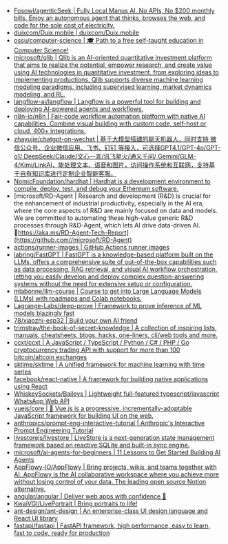 + [Fosowl/agenticSeek | Fully Local Manus AI. No APIs, No $200 monthly bills. Enjoy an autonomous agent that thinks, browses the web, and code for the sole cost of electricity.](https://github.com//Fosowl/agenticSeek)
+ [duixcom/Duix.mobile | duixcom/Duix.mobile](https://github.com//duixcom/Duix.mobile)
+ [ossu/computer-science | 🎓 Path to a free self-taught education in Computer Science!](https://github.com//ossu/computer-science)
+ [microsoft/qlib | Qlib is an AI-oriented quantitative investment platform that aims to realize the potential, empower research, and create value using AI technologies in quantitative investment, from exploring ideas to implementing productions. Qlib supports diverse machine learning modeling paradigms. including supervised learning, market dynamics modeling, and RL.](https://github.com//microsoft/qlib)
+ [langflow-ai/langflow | Langflow is a powerful tool for building and deploying AI-powered agents and workflows.](https://github.com//langflow-ai/langflow)
+ [n8n-io/n8n | Fair-code workflow automation platform with native AI capabilities. Combine visual building with custom code, self-host or cloud, 400+ integrations.](https://github.com//n8n-io/n8n)
+ [zhayujie/chatgpt-on-wechat | 基于大模型搭建的聊天机器人，同时支持 微信公众号、企业微信应用、飞书、钉钉 等接入，可选择GPT4.1/GPT-4o/GPT-o1/ DeepSeek/Claude/文心一言/讯飞星火/通义千问/ Gemini/GLM-4/Kimi/LinkAI，能处理文本、语音和图片，访问操作系统和互联网，支持基于自有知识库进行定制企业智能客服。](https://github.com//zhayujie/chatgpt-on-wechat)
+ [NomicFoundation/hardhat | Hardhat is a development environment to compile, deploy, test, and debug your Ethereum software.](https://github.com//NomicFoundation/hardhat)
+ [microsoft/RD-Agent | Research and development (R&D) is crucial for the enhancement of industrial productivity, especially in the AI era, where the core aspects of R&D are mainly focused on data and models. We are committed to automating these high-value generic R&D processes through R&D-Agent, which lets AI drive data-driven AI. 🔗https://aka.ms/RD-Agent-Tech-Report](https://github.com//microsoft/RD-Agent)
+ [actions/runner-images | GitHub Actions runner images](https://github.com//actions/runner-images)
+ [labring/FastGPT | FastGPT is a knowledge-based platform built on the LLMs, offers a comprehensive suite of out-of-the-box capabilities such as data processing, RAG retrieval, and visual AI workflow orchestration, letting you easily develop and deploy complex question-answering systems without the need for extensive setup or configuration.](https://github.com//labring/FastGPT)
+ [mlabonne/llm-course | Course to get into Large Language Models (LLMs) with roadmaps and Colab notebooks.](https://github.com//mlabonne/llm-course)
+ [Lagrange-Labs/deep-prove | Framework to prove inference of ML models blazingly fast](https://github.com//Lagrange-Labs/deep-prove)
+ [78/xiaozhi-esp32 | Build your own AI friend](https://github.com//78/xiaozhi-esp32)
+ [trimstray/the-book-of-secret-knowledge | A collection of inspiring lists, manuals, cheatsheets, blogs, hacks, one-liners, cli/web tools and more.](https://github.com//trimstray/the-book-of-secret-knowledge)
+ [ccxt/ccxt | A JavaScript / TypeScript / Python / C# / PHP / Go cryptocurrency trading API with support for more than 100 bitcoin/altcoin exchanges](https://github.com//ccxt/ccxt)
+ [sktime/sktime | A unified framework for machine learning with time series](https://github.com//sktime/sktime)
+ [facebook/react-native | A framework for building native applications using React](https://github.com//facebook/react-native)
+ [WhiskeySockets/Baileys | Lightweight full-featured typescript/javascript WhatsApp Web API](https://github.com//WhiskeySockets/Baileys)
+ [vuejs/core | 🖖 Vue.js is a progressive, incrementally-adoptable JavaScript framework for building UI on the web.](https://github.com//vuejs/core)
+ [anthropics/prompt-eng-interactive-tutorial | Anthropic's Interactive Prompt Engineering Tutorial](https://github.com//anthropics/prompt-eng-interactive-tutorial)
+ [livestorejs/livestore | LiveStore is a next-generation state management framework based on reactive SQLite and built-in sync engine.](https://github.com//livestorejs/livestore)
+ [microsoft/ai-agents-for-beginners | 11 Lessons to Get Started Building AI Agents](https://github.com//microsoft/ai-agents-for-beginners)
+ [AppFlowy-IO/AppFlowy | Bring projects, wikis, and teams together with AI. AppFlowy is the AI collaborative workspace where you achieve more without losing control of your data. The leading open source Notion alternative.](https://github.com//AppFlowy-IO/AppFlowy)
+ [angular/angular | Deliver web apps with confidence 🚀](https://github.com//angular/angular)
+ [KwaiVGI/LivePortrait | Bring portraits to life!](https://github.com//KwaiVGI/LivePortrait)
+ [ant-design/ant-design | An enterprise-class UI design language and React UI library](https://github.com//ant-design/ant-design)
+ [fastapi/fastapi | FastAPI framework, high performance, easy to learn, fast to code, ready for production](https://github.com//fastapi/fastapi)

